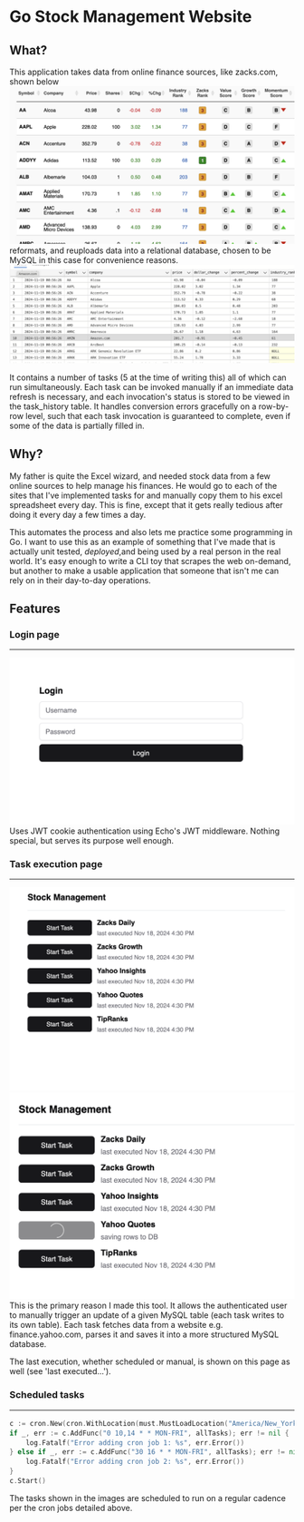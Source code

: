 # Go Stock Management Website

## What?

This application takes data from online finance sources, like zacks.com, shown below ![zacks data table](./markdown/zacks_daily.png)
reformats, and reuploads data into a relational database, chosen to be MySQL in this case for convenience reasons.
![mysql zacks daily](./markdown/zacks_daily_mysql.png)

It contains a number of tasks (5 at the time of writing this) all of which
can run simultaneously. Each task can be invoked manually if an immediate
data refresh is necessary, and each invocation's status is stored to
be viewed in the task_history table. It handles conversion errors
gracefully on a row-by-row level, such that each task invocation
is guaranteed to complete, even if some of the data is partially filled in.



## Why?

My father is quite the Excel wizard, and needed stock data from
a few online sources to help manage his finances. He would go to each
of the sites that I've implemented tasks for and manually copy
them to his excel spreadsheet every day. This is fine, except that
it gets really tedious after doing it every day a few times a day.

This automates the process and also lets me practice some
programming in Go. I want to use this as an example of something that I've made
that is actually unit tested, *deployed*,and being used by a real person
in the real world. It's easy enough to write a CLI toy that scrapes 
the web on-demand, but another to make a usable application that someone
that isn't me can rely on in their day-to-day operations. 


## Features
### Login page
---
![login page](./markdown/login_page.png)
Uses JWT cookie authentication using Echo's JWT middleware.
Nothing special, but serves its purpose well enough.
### Task execution page
---
![task execution page](./markdown/tasks.png)
![executing task](./markdown/executing_task.png)
This is the primary reason I made this tool. It allows the authenticated user to manually trigger
an update of a given MySQL table (each task writes to its own table). Each task fetches data
from a website e.g. finance.yahoo.com, parses it and saves it into a more structured MySQL database.

The last execution, whether scheduled or manual, is shown
on this page as well (see 'last executed...'). 
### Scheduled tasks 
---
```go
c := cron.New(cron.WithLocation(must.MustLoadLocation("America/New_York")))
if _, err := c.AddFunc("0 10,14 * * MON-FRI", allTasks); err != nil {
    log.Fatalf("Error adding cron job 1: %s", err.Error())
} else if _, err := c.AddFunc("30 16 * * MON-FRI", allTasks); err != nil {
    log.Fatalf("Error adding cron job 2: %s", err.Error())
}
c.Start()
```
The tasks shown in the images are scheduled to run on a
regular cadence per the cron jobs detailed above.
